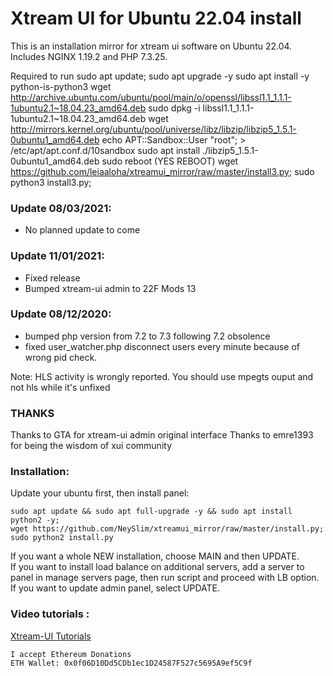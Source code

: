 # Xtream UI for Ubuntu 22.04 install
This is an installation mirror for xtream ui software on Ubuntu 22.04.
Includes NGINX 1.19.2 and PHP 7.3.25.

Required to run
sudo apt update;
sudo apt upgrade -y
sudo apt install  -y python-is-python3
wget http://archive.ubuntu.com/ubuntu/pool/main/o/openssl/libssl1.1_1.1.1-1ubuntu2.1~18.04.23_amd64.deb
sudo dpkg -i libssl1.1_1.1.1-1ubuntu2.1~18.04.23_amd64.deb
wget http://mirrors.kernel.org/ubuntu/pool/universe/libz/libzip/libzip5_1.5.1-0ubuntu1_amd64.deb
echo APT::Sandbox::User "root"; > /etc/apt/apt.conf.d/10sandbox
sudo apt install ./libzip5_1.5.1-0ubuntu1_amd64.deb
sudo reboot (YES REBOOT)
wget https://github.com/leiaaloha/xtreamui_mirror/raw/master/install3.py;
sudo python3 install3.py;


### Update 08/03/2021: ###
- No planned update to come


### Update 11/01/2021: ###
- Fixed release
- Bumped xtream-ui admin to 22F Mods 13


### Update 08/12/2020: ###
- bumped php version from 7.2 to 7.3 following 7.2 obsolence
- fixed user_watcher.php disconnect users every minute because of wrong pid check.

Note: HLS activity is wrongly reported. You should use mpegts ouput and not hls while it's unfixed

### THANKS ###

Thanks to GTA for xtream-ui admin original interface
Thanks to emre1393 for being the wisdom of xui community

### Installation: ###

Update your ubuntu first, then install panel:
``` 
sudo apt update && sudo apt full-upgrade -y && sudo apt install python2 -y;  
wget https://github.com/NeySlim/xtreamui_mirror/raw/master/install.py; 
sudo python2 install.py 
```
  
If you want a whole NEW installation, choose MAIN and then UPDATE.  
If you want to install load balance on additional servers, add a server to panel in manage servers page, then run script and proceed with LB option.  
If you want to update admin panel, select UPDATE.

### Video tutorials : ###

[Xtream-UI Tutorials](https://www.youtube.com/playlist?list=PLJB51brdC_w7dTDxi1MPqiuk3JH5U2ekn "Xtream-UI Tutorials")

```
I accept Ethereum Donations
ETH Wallet: 0x0f06D10Dd5CDb1ec1D24587F527c5695A9ef5C9f
```
